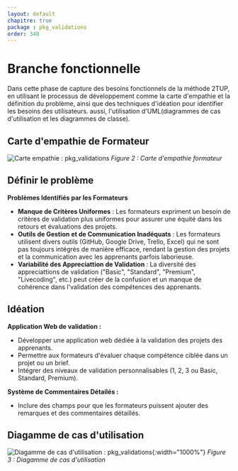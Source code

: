```yaml
---
layout: default
chapitre: true
package : pkg_validations
order: 340
---
```


# Branche fonctionnelle
Dans cette phase de capture des besoins fonctionnels de la méthode 2TUP, en utilisant le processus de développement comme la carte d'empathie et la définition du problème, ainsi que des techniques d'idéation pour identifier les besoins  des utilisateurs. aussi, l'utilisation d'UML(diagrammes de cas d'utilisation et les diagrammes de classe).

## Carte d'empathie de Formateur
![Carte empathie : pkg_validations](/soli-lms/Besoin/pkg_validations/Carte-empathie.svg)
*Figure 2 : Carte d'empathie formateur*

## Définir le problème
**Problèmes Identifiés par les Formateurs**
- **Manque de Critères Uniformes** : Les formateurs expriment un besoin de critères de validation plus uniformes pour assurer une équité dans les retours et évaluations des projets.
- **Outils de Gestion et de Communication Inadéquats** : Les formateurs utilisent divers outils (GitHub, Google Drive, Trello, Excel) qui ne sont pas toujours intégrés de manière efficace, rendant la gestion des projets et la communication avec les apprenants parfois laborieuse.
- **Variabilité des Appreciattion de Validation** : La diversité des appreciattions de validation ("Basic", "Standard", "Premium", "Livecoding", etc.) peut créer de la confusion et un manque de cohérence dans l'validation des compétences des apprenants.


## Idéation

**Application Web de validation  :**
- Développer une application web dédiée à la validation des projets des apprenants.
- Permettre aux formateurs d'évaluer chaque compétence ciblée dans un projet ou un brief.
- Intégrer des niveaux de validation personnalisables (1, 2, 3 ou Basic, Standard, Premium).

**Système de Commentaires Détailés :**
- Inclure des champs pour que les formateurs puissent ajouter des remarques et des commentaires détaillés.



## Diagamme de cas d'utilisation 
![Diagamme de cas d'utilisation : pkg_validations](/soli-lms/diagrammes/pkg_validations/uses_cases_pkg_validations/uses_cases_pkg_validations.svg){:width="1000%"}
*Figure 3 : Diagamme de cas d'utilisation*


